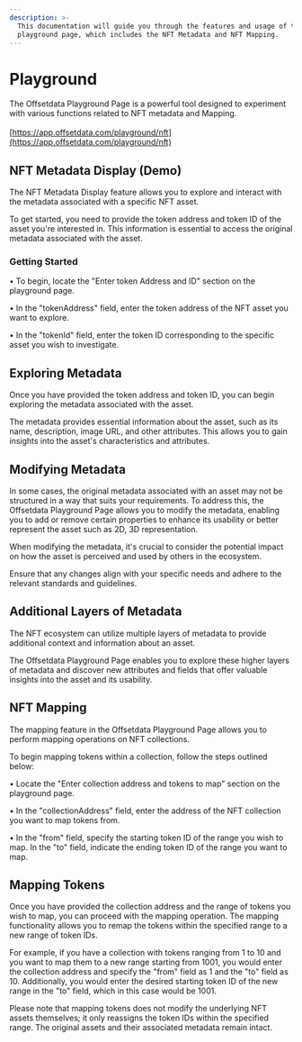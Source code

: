 ```yaml
---
description: >-
  This documentation will guide you through the features and usage of the 
  playground page, which includes the NFT Metadata and NFT Mapping.
---
```


# Playground

The Offsetdata Playground Page is a powerful tool designed to experiment with various functions related to NFT metadata and Mapping.\
\
[https://app.offsetdata.com/playground/nft](https://app.offsetdata.com/playground/nft)

## NFT Metadata Display (Demo)

The NFT Metadata Display feature allows you to explore and interact with the metadata associated with a specific NFT asset.

To get started, you need to provide the token address and token ID of the asset you're interested in. This information is essential to access the original metadata associated with the asset.

### Getting Started

• To begin, locate the "Enter token Address and ID" section on the playground page.

• In the "tokenAddress" field, enter the token address of the NFT asset you want to explore.

• In the "tokenId" field, enter the token ID corresponding to the specific asset you wish to investigate.

## Exploring Metadata

Once you have provided the token address and token ID, you can begin exploring the metadata associated with the asset.

The metadata provides essential information about the asset, such as its name, description, image URL, and other attributes. This allows you to gain insights into the asset's characteristics and attributes.

## Modifying Metadata

In some cases, the original metadata associated with an asset may not be structured in a way that suits your requirements. To address this, the Offsetdata Playground Page allows you to modify the metadata, enabling you to add or remove certain properties to enhance its usability or better represent the asset such as 2D, 3D representation.

When modifying the metadata, it's crucial to consider the potential impact on how the asset is perceived and used by others in the ecosystem.

Ensure that any changes align with your specific needs and adhere to the relevant standards and guidelines.

## Additional Layers of Metadata

The NFT ecosystem can utilize multiple layers of metadata to provide additional context and information about an asset.

The Offsetdata Playground Page enables you to explore these higher layers of metadata and discover new attributes and fields that offer valuable insights into the asset and its usability.

## NFT Mapping

The mapping feature in the Offsetdata Playground Page allows you to perform mapping operations on NFT collections.

To begin mapping tokens within a collection, follow the steps outlined below:

• Locate the "Enter collection address and tokens to map" section on the playground page.

• In the "collectionAddress" field, enter the address of the NFT collection you want to map tokens from.

• In the "from" field, specify the starting token ID of the range you wish to map. In the "to" field, indicate the ending token ID of the range you want to map.

## Mapping Tokens

Once you have provided the collection address and the range of tokens you wish to map, you can proceed with the mapping operation. The mapping functionality allows you to remap the tokens within the specified range to a new range of token IDs.

For example, if you have a collection with tokens ranging from 1 to 10 and you want to map them to a new range starting from 1001, you would enter the collection address and specify the "from" field as 1 and the "to" field as 10. Additionally, you would enter the desired starting token ID of the new range in the "to" field, which in this case would be 1001.

Please note that mapping tokens does not modify the underlying NFT assets themselves; it only reassigns the token IDs within the specified range. The original assets and their associated metadata remain intact.
